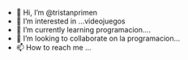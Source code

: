 - 👋 Hi, I’m @tristanprimen
- 👀 I’m interested in ...videojuegos
- 🌱 I’m currently learning
programacion....
- 💞️ I’m looking to collaborate on la programacion...
- 📫 How to reach me ...

<!---
tristanprimen/tristanprimen is a ✨ special ✨ repository because its `README.md` (this file) appears on your GitHub profile.
You can click the Preview link to take a look at your changes.
--->
